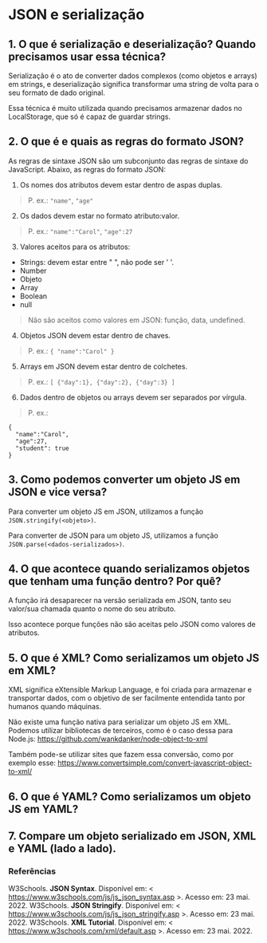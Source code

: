 # JSON e serialização

## 1. O que é serialização e deserialização? Quando precisamos usar essa técnica?
Serialização é o ato de converter dados complexos (como objetos e arrays) em strings, e deserialização significa transformar uma string de volta para o seu formato de dado original. 

Essa técnica é muito utilizada quando precisamos armazenar dados no LocalStorage, que só é capaz de guardar strings.

## 2. O que é e quais as regras do formato JSON?
As regras de sintaxe JSON são um subconjunto das regras de sintaxe do JavaScript. Abaixo, as regras do formato JSON:

1. Os nomes dos atributos devem estar dentro de aspas duplas. 
> P. ex.: `"name"`, `"age"`

2. Os dados devem estar no formato atributo:valor. 
> P. ex.: `"name":"Carol"`, `"age":27`

3. Valores aceitos para os atributos:
- Strings: devem estar entre " ", não pode ser ' '.
- Number
- Objeto
- Array 
- Boolean
- null
> Não são aceitos como valores em JSON: função, data, undefined.

4. Objetos JSON devem estar dentro de chaves. 
> P. ex.: `{ "name":"Carol" }`

5. Arrays em JSON devem estar dentro de colchetes.
> P. ex.: `[ {"day":1}, {"day":2}, {"day":3} ]`

6. Dados dentro de objetos ou arrays devem ser separados por vírgula. 
> P. ex.: 
 
```
{
  "name":"Carol",
  "age":27,
  "student": true
}
```

## 3. Como podemos converter um objeto JS em JSON e vice versa?
Para converter um objeto JS em JSON, utilizamos a função `JSON.stringify(<objeto>)`.

Para converter de JSON para um objeto JS, utilizamos a função `JSON.parse(<dados-serializados>)`.

## 4. O que acontece quando serializamos objetos que tenham uma função dentro? Por quê?

A função irá desaparecer na versão serializada em JSON, tanto seu valor/sua chamada quanto o nome do seu atributo. 

Isso acontece porque funções não são aceitas pelo JSON como valores de atributos.

## 5. O que é XML? Como serializamos um objeto JS em XML?
XML significa eXtensible Markup Language, e foi criada para armazenar e transportar dados, com o objetivo de ser facilmente entendida tanto por humanos quando máquinas.

Não existe uma função nativa para serializar um objeto JS em XML. Podemos utilizar bibliotecas de terceiros, como é o caso dessa para Node.js: https://github.com/wankdanker/node-object-to-xml

Também pode-se utilizar sites que fazem essa conversão, como por exemplo esse: https://www.convertsimple.com/convert-javascript-object-to-xml/

## 6. O que é YAML? Como serializamos um objeto JS em YAML?


## 7. Compare um objeto serializado em JSON, XML e YAML (lado a lado).

### Referências

W3Schools. **JSON Syntax**. Disponível em: < https://www.w3schools.com/js/js_json_syntax.asp >. Acesso em: 23 mai. 2022.
W3Schools. **JSON Stringify**. Disponível em: < https://www.w3schools.com/js/js_json_stringify.asp >. Acesso em: 23 mai. 2022.
W3Schools. **XML Tutorial**. Disponível em: < https://www.w3schools.com/xml/default.asp >. Acesso em: 23 mai. 2022.
